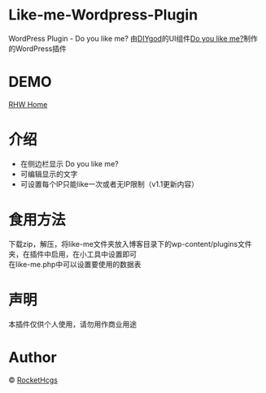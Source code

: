 # Like-me-Wordpress-Plugin  
WordPress Plugin - Do you like me?
由[DIYgod](http://github.com/DIYgod)的UI组件[Do you like me?](https://github.com/DIYgod/Do-you-like-me)制作的WordPress插件

# DEMO  
[RHW Home](https://home.rhw-team.com/)  

# 介绍  
- 在侧边栏显示 Do you like me?  
- 可编辑显示的文字  
- 可设置每个IP只能like一次或者无IP限制（v1.1更新内容）

# 食用方法  
下载zip，解压，将like-me文件夹放入博客目录下的wp-content/plugins文件夹，在插件中启用，在小工具中设置即可  
在like-me.php中可以设置要使用的数据表

# 声明  
本插件仅供个人使用，请勿用作商业用途

# Author
© [RocketHcgs](http://rockethcgs.me/)
